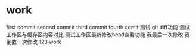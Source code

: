 work
====
first commit 
second commit
third commit
fourth comit
测试 git diff功能
测试工作区与缓存区内容对比
测试工作区最新修改head查看功能
我最后一次修改
我倒数一次修改
123
work
